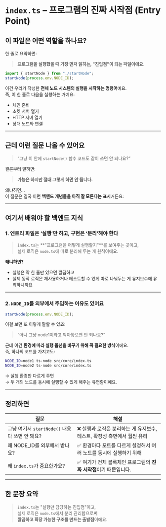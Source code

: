 # `index.ts` – 프로그램의 진짜 시작점 (Entry Point)

## 이 파일은 어떤 역할을 하나요?

한 줄로 요약하면:

> **프로그램을 실행했을 때 가장 먼저 읽히는, "진입점"이 되는 파일이에요.**

```ts
import { startNode } from "./startNode";
startNode(process.env.NODE_ID);
```

이건 우리가 작성한 **전체 노드 시스템의 실행을 시작하는 명령어**예요.  
즉, 이 한 줄로 다음을 실행하는 거예요:

- 체인 준비
- 소켓 서버 열기
- HTTP 서버 열기
- 상대 노드와 연결

---

## 근데 이런 질문 나올 수 있어요

> “그냥 이 안에 `startNode()` 함수 코드도 같이 쓰면 안 되나요?”

결론부터 말하면:

> **가능은 하지만 절대 그렇게 하면 안 됩니다.**

왜냐하면…  
이 질문은 결국 이런 **백엔드 개념들을 아직 잘 모른다는 표시**거든요:

---

## 여기서 배워야 할 백엔드 지식

### 1. **엔트리 파일은 ‘실행’만 하고, 구현은 ‘분리’해야 한다**

> `index.ts`는 **"프로그램을 어떻게 실행할지"**를 보여주는 곳이고,  
> 실제 로직은 `node.ts`에 따로 분리해 두는 게 원칙이에요.

**왜냐하면?**

- 실행은 딱 한 줄만 있으면 깔끔하고
- 실제 동작 로직은 재사용하거나 테스트할 수 있게 따로 나눠두는 게 유지보수에 유리하니까요

---

### 2. `NODE_ID`를 외부에서 주입하는 이유도 있어요

```ts
startNode(process.env.NODE_ID);
```

이걸 보면 또 이렇게 말할 수 있죠:

> “아니 그냥 node1이라고 박아놓으면 안 되나요?”

근데 이건 **환경에 따라 실행 옵션을 바꾸기 위해 꼭 필요한 방식**이에요.  
즉, 하나의 코드를 가지고도:

```bash
NODE_ID=node1 ts-node src/core/index.ts
NODE_ID=node2 ts-node src/core/index.ts
```

→ 실행 환경만 다르게 주면  
→ 두 개의 노드를 동시에 실행할 수 있게 해주는 유연함이에요.

---

## 정리하면

| 질문                                            | 해설                                                                     |
| ----------------------------------------------- | ------------------------------------------------------------------------ |
| 그냥 여기서 `startNode()` 내용 다 쓰면 안 돼요? | ❌ 실행과 로직은 분리하는 게 유지보수, 테스트, 확장성 측면에서 훨씬 유리 |
| 왜 NODE_ID를 외부에서 받나요?                   | ✅ 환경마다 포트를 다르게 설정해서 여러 노드를 동시에 실행하기 위해      |
| 왜 `index.ts`가 중요한가요?                     | ✅ 여기가 전체 블록체인 프로그램의 **진짜 시작점**이기 때문입니다.       |

---

## 한 문장 요약

> `index.ts`는 "실행만 담당하는 진입점"이고,  
> 실제 로직은 `node.ts`에서 분리 관리함으로써  
> **깔끔하고 확장 가능한 구조를 만드는 출발점**이에요.
